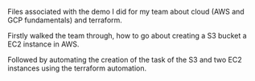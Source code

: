 Files associated with the demo I did for my team about cloud (AWS and GCP fundamentals) and terraform.

Firstly walked the team through, how to go about creating a S3 bucket a EC2 instance in AWS.

Followed by automating the creation of the task of the S3 and two EC2 instances using the terraform automation.
